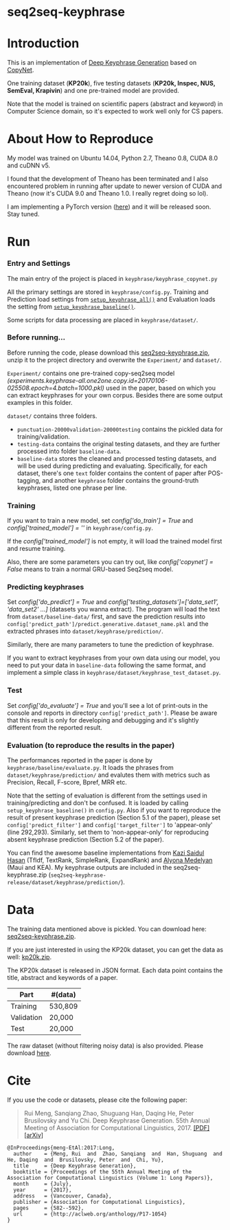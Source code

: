 # seq2seq-keyphrase


Introduction
==========
This is an implementation of [Deep Keyphrase Generation](http://memray.me/uploads/acl17-keyphrase-generation.pdf) based on [CopyNet](https://github.com/MultiPath/CopyNet).

One training dataset (**KP20k**), five testing datasets (**KP20k, Inspec, NUS, SemEval, Krapivin**) and one pre-trained model are provided. 

Note that the model is trained on scientific papers (abstract and keyword) in Computer Science domain, so it's expected to work well only for CS papers.

About How to Reproduce
======================
My model was trained on Ubuntu 14.04, Python 2.7, Theano 0.8, CUDA 8.0 and cuDNN v5.

I found that the development of Theano has been terminated and I also encountered problem in running after update to newer version of CUDA and Theano (now it's CUDA 9.0 and Theano 1.0. I really regret doing so lol). 

I am implementing a PyTorch version ([here](https://github.com/memray/seq2seq-keyphrase-pytorch)) and it will be released soon. Stay tuned.

Run
==========

### Entry and Settings
The main entry of the project is placed in `keyphrase/keyphrase_copynet.py`

All the primary settings are stored in `keyphrase/config.py`. Training and Prediction load settings from [`setup_keyphrase_all()`](https://github.com/memray/seq2seq-keyphrase/blob/master/keyphrase/config.py#L7) and Evaluation loads the setting from [`setup_keyphrase_baseline()`](https://github.com/memray/seq2seq-keyphrase/blob/070ff8fc4abb51b96e4935934e70b8d92c6666f6/keyphrase/config.py#L191).

Some scripts for data processing are placed in `keyphrase/dataset/`. 

### Before running...
Before running the code, please download this [seq2seq-keyphrase.zip](https://drive.google.com/open?id=1Kqt5LimA65hFBxtTP4XREMBppcQcdeLB), unzip it to the project directory and overwrite the `Experiment/` and `dataset/`.

`Experiment/` contains one pre-trained copy-seq2seq model *(experiments.keyphrase-all.one2one.copy.id=20170106-025508.epoch=4.batch=1000.pkl)* used in the paper, based on which you can extract keyphrases for your own corpus.
Besides there are some output examples in this folder. 

`dataset/` contains three folders.
   * `punctuation-20000validation-20000testing` contains the pickled data for training/validation.
   * `testing-data` contains the original testing datasets, and they are further processed into folder `baseline-data`.
   * `baseline-data` stores the cleaned and processed testing datasets, and will be used during predicting and evaluating. Specifically, for each dataset, there's one `text` folder contains the content of paper after POS-tagging, and another `keyphrase` folder contains the ground-truth keyphrases, listed one phrase per line.

### Training
If you want to train a new model, set *config['do_train'] = True* and *config['trained_model'] = ''*  in `keyphrase/config.py`. 

If the *config['trained_model']* is not empty, it will load the trained model first and resume training. 

 Also, there are some parameters you can try out, like *config['copynet'] = False* means to train a normal GRU-based Seq2seq model.

### Predicting keyphrases
Set *config['do_predict'] = True* and *config['testing_datasets']=['data_set1', 'data_set2' ...]* (datasets you wanna extract). The program will load the text from `dataset/baseline-data/` first, and save the prediction results into `config['predict_path']/predict.generative.dataset_name.pkl` and the extracted phrases into `dataset/keyphrase/prediction/`.

Similarly, there are many parameters to tune the prediction of keyphrase.

If you want to extract keyphrases from your own data using our model, you need to put your data in `baseline-data` following the same format, and implement a simple class in `keyphrase/dataset/keyphrase_test_dataset.py`.

### Test
Set *config['do_evaluate'] = True* and you'll see a lot of print-outs in the console and reports in directory `config['predict_path']`. Please be aware that this result is only for developing and debugging and it's slightly different from the reported result.

### Evaluation (to reproduce the results in the paper)
The performances reported in the paper is done by `keyphrase/baseline/evaluate.py`. It loads the phrases from `dataset/keyphrase/prediction/` and evalutes them with metrics such as Precision, Recall, F-score, Bpref, MRR etc.

Note that the setting of evaluation is different from the settings used in training/predicting and don't be confused. It is loaded by calling `setup_keyphrase_baseline()` in `config.py`. Also if you want to reproduce the result of present keyphrase prediction (Section 5.1 of the paper), please set `config['predict_filter']` and `config['target_filter']` to 'appear-only' (line 292,293). Similarly, set them to 'non-appear-only' for reproducing absent keyphrase prediction (Section 5.2 of the paper). 

You can find the awesome baseline implementations from [Kazi Saidul Hasan](http://www.hlt.utdallas.edu/~saidul/code.html) (TfIdf, TextRank, SimpleRank, ExpandRank) and [Alyona Medelyan](http://www.medelyan.com/software) (Maui and KEA). My keyphrase outputs are included in the seq2seq-keyphrase.zip (`seq2seq-keyphrase-release/dataset/keyphrase/prediction/`).

Data
==========
The training data mentioned above is pickled. You can download here: [seq2seq-keyphrase.zip](https://drive.google.com/file/d/1Kqt5LimA65hFBxtTP4XREMBppcQcdeLB/view?usp=sharing).

If you are just interested in using the KP20k dataset, you can get the data as well: [kp20k.zip](https://drive.google.com/open?id=1ZTQEGZSq06kzlPlOv4yGjbUpoDrNxebR).

The KP20k dataset is released in JSON format. Each data point contains the title, abstract and keywords of a paper.

Part | #(data) 
--- | --- 
Training | 530,809
Validation | 20,000
Test | 20,000

The raw dataset (without filtering noisy data) is also provided. Please download [here](https://drive.google.com/open?id=0B-7HD48qQzxVQ3hIMW5NY1RWQ0E).

Cite
==========
If you use the code or datasets, please cite the following paper:

> Rui Meng, Sanqiang Zhao, Shuguang Han, Daqing He, Peter Brusilovsky and Yu Chi. Deep Keyphrase Generation. 55th Annual Meeting of Association for Computational Linguistics, 2017. [[PDF]](http://memray.me/uploads/acl17-keyphrase-generation.pdf) [[arXiv]](https://arxiv.org/abs/1704.06879)

```
@InProceedings{meng-EtAl:2017:Long,
  author    = {Meng, Rui  and  Zhao, Sanqiang  and  Han, Shuguang  and  He, Daqing  and  Brusilovsky, Peter  and  Chi, Yu},
  title     = {Deep Keyphrase Generation},
  booktitle = {Proceedings of the 55th Annual Meeting of the Association for Computational Linguistics (Volume 1: Long Papers)},
  month     = {July},
  year      = {2017},
  address   = {Vancouver, Canada},
  publisher = {Association for Computational Linguistics},
  pages     = {582--592},
  url       = {http://aclweb.org/anthology/P17-1054}
}
```